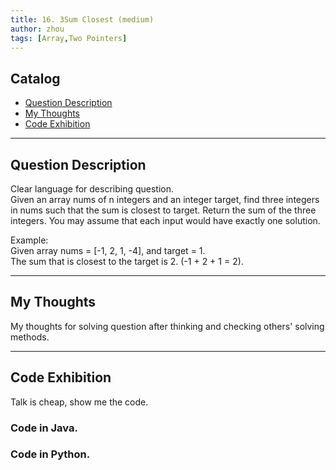 ```yaml
---
title: 16. 3Sum Closest (medium)                  
author: zhou      
tags: [Array,Two Pointers]          
---
```


       

## Catalog  
+ [Question Description](#partI)
+ [My Thoughts](#partII)
+ [Code Exhibition](#partIII)

----------------------------------

## Question Description
Clear language for describing question.    
Given an array nums of n integers and an integer target, find three integers in nums such that the sum is closest to target. Return the sum of the three integers. You may assume that each input would have exactly one solution.      

Example:    
Given array nums = [-1, 2, 1, -4], and target = 1.      
The sum that is closest to the target is 2. (-1 + 2 + 1 = 2).     


----------------------------------

## My Thoughts
My thoughts for solving question after thinking and checking others' solving methods.        








----------------------------------

## Code Exhibition
Talk is cheap, show me the code.    
### Code in Java.     



### Code in Python.   



